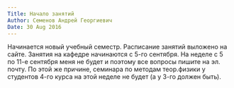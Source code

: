 ```yaml
---
Title: Начало занятий
Author: Семенов Андрей Георгиевич
Date: 30 Aug 2016
---
```


Начинается новый учебный семестр. Расписание занятий выложено на сайте. Занятия на кафедре начинаются с 5-го сентября. На неделе с 5 по 11-е сентября меня не будет и поэтому все вопросы пишите на эл. почту. По этой же причине, семинара по методам теор.физики у студентов 4-го курса на этой неделе не будет (а у 3-го должен быть).
